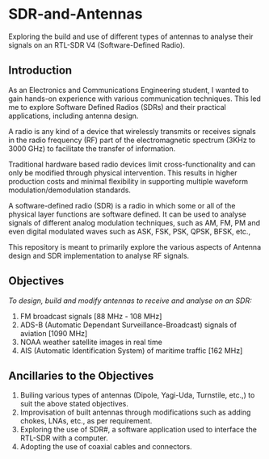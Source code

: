 # SDR-and-Antennas
Exploring the build and use of different types of antennas to analyse their signals on an RTL-SDR V4 (Software-Defined Radio). 

## Introduction
As an Electronics and Communications Engineering student, I wanted to gain hands-on experience with various communication techniques. This led me to explore Software Defined Radios (SDRs) and their practical applications, including antenna design.

A radio is any kind of a device that wirelessly transmits or receives signals in the radio frequency
(RF) part of the electromagnetic spectrum (3KHz to 3000 GHz) to facilitate the transfer of information.

Traditional hardware based radio devices limit cross-functionality and can only be modified
through physical intervention. This results in higher production costs and minimal flexibility in
supporting multiple waveform modulation/demodulation standards.

A software-defined radio (SDR) is a radio in which some or all of the physical layer functions are software defined. It can be used to analyse signals of different analog modulation techniques, such as AM, FM, PM and even digital modulated waves such as ASK, FSK, PSK, QPSK, BFSK, etc.,

This repository is meant to primarily explore the various aspects of Antenna design and SDR implementation to analyse RF signals.

## Objectives

<i> To design, build and modify antennas to receive and analyse on an SDR: </i>

1. FM broadcast signals [88 MHz - 108 MHz]
2. ADS-B (Automatic Dependant Surveillance-Broadcast) signals of aviation [1090 MHz]
3. NOAA weather satellite images in real time
4. AIS (Automatic Identification System) of maritime traffic [162 MHz]

## Ancillaries to the Objectives

1. Builing various types of antennas (Dipole, Yagi-Uda, Turnstile, etc.,) to suit the above stated objectives.
2. Improvisation of built antennas through modifications such as adding chokes, LNAs, etc., as per requirement.
3. Exploring the use of SDR#, a software application used to interface the RTL-SDR with a computer.
4. Adopting the use of coaxial cables and connectors.

